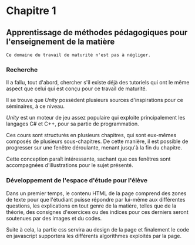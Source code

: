 # Chapitre 1

## Apprentissage de méthodes pédagogiques pour l'enseignement de la matière

```{tip}
Ce domaine du travail de maturité n'est pas à négliger. 
```
### Recherche

Il a fallu, tout d'abord, chercher s'il existe déjà des tutoriels qui ont le même aspect que celui qui est conçu pour ce travail de maturité.

Il se trouve que *Unity* possèdent plusieurs sources d'inspirations pour ce séminaires, à ce niveau.

*Unity* est un moteur de jeu assez populaire qui exploite principalement les langages C# et C++, pour sa partie de programmation.

Ces cours sont structurés en plusieurs chapitres, qui sont eux-mêmes composés de plusieurs sous-chapitres. De cette manière, il est possible de progresser sur une fenêtre déroulante, menant jusqu'à la fin du chapitre.

Cette conception paraît intéressante, sachant que ces fenêtres sont accompagnées d'illustrations pour le sujet présenté.

### Développement de l'espace d'étude pour l'élève

Dans un premier temps, le contenu HTML de la page comprend des zones de texte pour que l'étudiant puisse répondre par lui-même aux différentes questions, les explications en tout genre de la matière, telles que de la théorie, des consignes d'exercices ou des indices pour ces derniers seront soutenues par des images et du codes.

Suite à cela, la partie css servira au design de la page et finalement le code en javascript supportera les différents algorithmes exploités par la page.